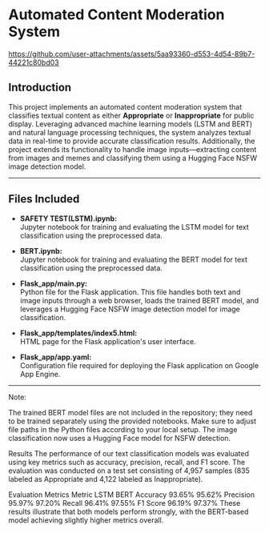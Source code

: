 # Automated Content Moderation System


https://github.com/user-attachments/assets/5aa93360-d553-4d54-89b7-44221c80bd03


## Introduction

This project implements an automated content moderation system that classifies textual content as either **Appropriate** or **Inappropriate** for public display. Leveraging advanced machine learning models (LSTM and BERT) and natural language processing techniques, the system analyzes textual data in real-time to provide accurate classification results. Additionally, the project extends its functionality to handle image inputs—extracting content from images and memes and classifying them using a Hugging Face NSFW image detection model.

---

## Files Included

- **SAFETY TEST(LSTM).ipynb:**  
  Jupyter notebook for training and evaluating the LSTM model for text classification using the preprocessed data.

- **BERT.ipynb:**  
  Jupyter notebook for training and evaluating the BERT model for text classification using the preprocessed data.

- **Flask_app/main.py:**  
  Python file for the Flask application. This file handles both text and image inputs through a web browser, loads the trained BERT model, and leverages a Hugging Face NSFW image detection model for image classification.

- **Flask_app/templates/index5.html:**  
  HTML page for the Flask application's user interface.

- **Flask_app/app.yaml:**  
  Configuration file required for deploying the Flask application on Google App Engine.

---
Note:

The trained BERT model files are not included in the repository; they need to be trained separately using the provided notebooks.
Make sure to adjust file paths in the Python files according to your local setup.
The image classification now uses a Hugging Face model for NSFW detection.

Results
The performance of our text classification models was evaluated using key metrics such as accuracy, precision, recall, and F1 score. The evaluation was conducted on a test set consisting of 4,957 samples (835 labeled as Appropriate and 4,122 labeled as Inappropriate).

Evaluation Metrics
Metric	LSTM	BERT
Accuracy	93.65%	95.62%
Precision	95.97%	97.20%
Recall	96.41%	97.55%
F1 Score	96.19%	97.37%
These results illustrate that both models perform strongly, with the BERT-based model achieving slightly higher metrics overall.
